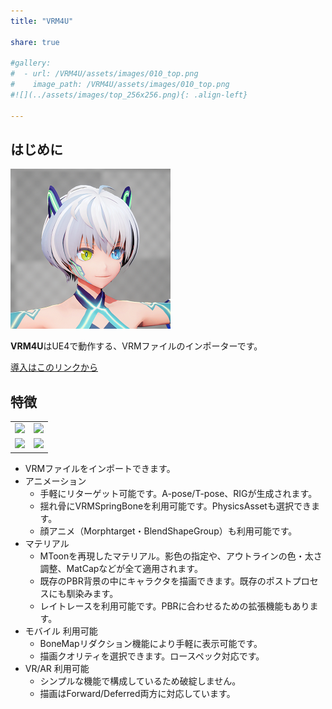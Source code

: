 ```yaml
---
title: "VRM4U"

share: true

#gallery:
#  - url: /VRM4U/assets/images/010_top.png
#    image_path: /VRM4U/assets/images/010_top.png
#![](../assets/images/top_256x256.png){: .align-left}

---
```


## はじめに
[![](../assets/images/top_256x256.png)](../assets/images/top_l.png)

 **VRM4U**はUE4で動作する、VRMファイルのインポーターです。



[導入はこのリンクから](./01_quick-start/)

## 特徴

|||
|----|----|
|![](/assets/images/03.png)|![](/assets/images/04.png)|
|![](/assets/images/01.png)|![](/assets/images/02.png)|


 - VRMファイルをインポートできます。
 - アニメーション
     - 手軽にリターゲット可能です。A-pose/T-pose、RIGが生成されます。
     - 揺れ骨にVRMSpringBoneを利用可能です。PhysicsAssetも選択できます。
     - 顔アニメ（Morphtarget・BlendShapeGroup）も利用可能です。
 - マテリアル
     - MToonを再現したマテリアル。影色の指定や、アウトラインの色・太さ調整、MatCapなどが全て適用されます。
     - 既存のPBR背景の中にキャラクタを描画できます。既存のポストプロセスにも馴染みます。
     - レイトレースを利用可能です。PBRに合わせるための拡張機能もあります。
 - モバイル 利用可能
     - BoneMapリダクション機能により手軽に表示可能です。
     - 描画クオリティを選択できます。ロースペック対応です。
 - VR/AR 利用可能
     - シンプルな機能で構成しているため破綻しません。
     - 描画はForward/Deferred両方に対応しています。


